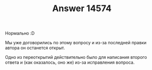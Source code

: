 ﻿---
title: "Answer 14574"
se.owner.user_id: 178988
se.owner.display_name: "Qwertiy"
se.owner.link: "https://ru.meta.stackoverflow.com/users/178988/qwertiy"
se.answer_id: 14574
se.question_id: 14573
se.post_type: answer
se.is_accepted: True
---
<p>Нормально :D</p>
<p>Мы уже договорились по этому вопросу и из-за последней правки автора он останется открыт.</p>
<p>Одно из переоткрытий действительно было для написания второго ответа и (как оказалось, оно же) из-за исправления вопроса.</p>
